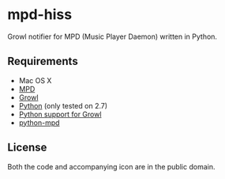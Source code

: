 # mpd-hiss

Growl notifier for MPD (Music Player Daemon) written in Python.

## Requirements

- Mac OS X
- [MPD](http://mpd.wikia.com/)
- [Growl](http://growl.info/)
- [Python](http://python.org/) (only tested on 2.7)
- [Python support for Growl](http://growl.info/documentation/developer/python-support.php)
- [python-mpd](http://pypi.python.org/pypi/python-mpd/)

## License

Both the code and accompanying icon are in the public domain.